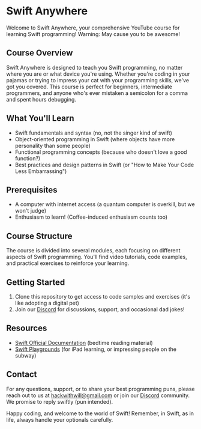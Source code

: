 # Swift Anywhere

Welcome to Swift Anywhere, your comprehensive YouTube course for learning Swift programming! Warning: May cause you to be awesome!

## Course Overview

Swift Anywhere is designed to teach you Swift programming, no matter where you are or what device you're using. Whether you're coding in your pajamas or trying to impress your cat with your programming skills, we've got you covered. This course is perfect for beginners, intermediate programmers, and anyone who's ever mistaken a semicolon for a comma and spent hours debugging.

## What You'll Learn

- Swift fundamentals and syntax (no, not the singer kind of swift)
- Object-oriented programming in Swift (where objects have more personality than some people)
- Functional programming concepts (because who doesn't love a good function?)
- Best practices and design patterns in Swift (or "How to Make Your Code Less Embarrassing")

## Prerequisites

- A computer with internet access (a quantum computer is overkill, but we won't judge)
- Enthusiasm to learn! (Coffee-induced enthusiasm counts too)

## Course Structure

The course is divided into several modules, each focusing on different aspects of Swift programming. You'll find video tutorials, code examples, and practical exercises to reinforce your learning.

## Getting Started

1. Clone this repository to get access to code samples and exercises (it's like adopting a digital pet)
2. Join our [Discord](https://bit.ly/hww-discord) for discussions, support, and occasional dad jokes!

## Resources

- [Swift Official Documentation](https://swift.org/documentation/) (bedtime reading material)
- [Swift Playgrounds](https://www.apple.com/swift/playgrounds/) (for iPad learning, or impressing people on the subway)

## Contact

For any questions, support, or to share your best programming puns, please reach out to us at hackwithwill@gmail.com or join our [Discord](https://bit.ly/hww-discord) community. We promise to reply swiftly (pun intended).

Happy coding, and welcome to the world of Swift! Remember, in Swift, as in life, always handle your optionals carefully.
